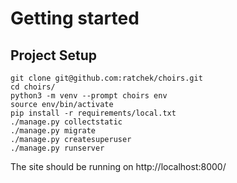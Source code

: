 # Getting started
## Project Setup
```
git clone git@github.com:ratchek/choirs.git
cd choirs/
python3 -m venv --prompt choirs env
source env/bin/activate
pip install -r requirements/local.txt
./manage.py collectstatic
./manage.py migrate
./manage.py createsuperuser
./manage.py runserver
```
The site should be running on http://localhost:8000/
